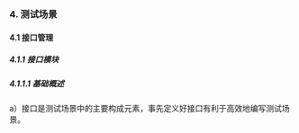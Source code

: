 ### 4. 测试场景

#### 4.1 接口管理

##### 4.1.1 接口模块

##### 4.1.1.1 基础概述

a）接口是测试场景中的主要构成元素，事先定义好接口有利于高效地编写测试场景。
